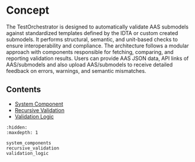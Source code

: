 # Concept

The TestOrchestrator is designed to automatically validate AAS submodels against standardized templates defined by the IDTA or custom created submodels. It performs structural, semantic, and unit-based checks to ensure interoperability and compliance. The architecture follows a modular approach with components responsible for fetching, comparing, and reporting validation results. Users can provide AAS JSON data, API links of AAS/submodels and also upload AAS/submodels to receive detailed feedback on errors, warnings, and semantic mismatches.


## Contents

* [System Component](./system_components.md)
* [Recursive Validation](./recursive_validation.md)
* [Validation Logic](./validation_logic.md)

```{toctree}
:hidden:
:maxdepth: 1

system_components
recursive_validation
validation_logic
```
